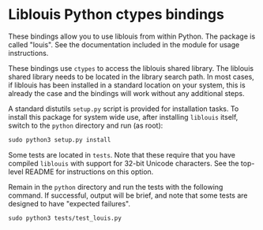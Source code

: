 # Liblouis Python ctypes bindings

These bindings allow you to use liblouis from within Python. The
package is called "louis". See the documentation included in the
module for usage instructions.

These bindings use `ctypes` to access the liblouis shared library. The
liblouis shared library needs to be located in the library search
path. In most cases, if liblouis has been installed in a standard
location on your system, this is already the case and the bindings
will work without any additional steps.

A standard distutils `setup.py` script is provided for installation
tasks. To install this package for system wide use, after installing
`liblouis` itself, switch to the `python` directory and run (as root):

``` python
sudo python3 setup.py install
```

Some tests are located in `tests`. Note that these require that
you have compiled `liblouis` with support for 32-bit Unicode
characters.  See the top-level README for instructions on this option.

Remain in the `python` directory and run the tests with the
following command.  If successful, output will be brief, and note
that some tests are designed to have "expected failures".

``` console
sudo python3 tests/test_louis.py
```
